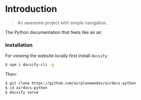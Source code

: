 # Introduction

> An awesome project with simple navigation.

The Python documentation that feels like an air.

### Installation

For viewing the website locally first install `docsify`:

```bash
$ npm i docsify-cli -g
```

Then:

```bash
$ git clone https://github.com/airplanemodes/airdocs-python
$ cd airdocs-python
$ docsify serve
```
